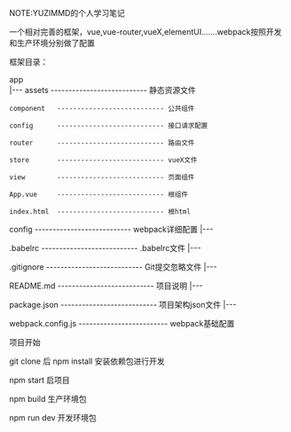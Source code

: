 ﻿NOTE:YUZIMMD的个人学习笔记


一个相对完善的框架，vue,vue-router,vueX,elementUI.......webpack按照开发和生产环境分别做了配置

框架目录：

app   
 |---
    assets      --------------------------- 静态资源文件

    component   --------------------------- 公共组件

    config      --------------------------- 接口请求配置

    router      --------------------------- 路由文件

    store       --------------------------- vueX文件

    view        --------------------------- 页面组件

    App.vue     --------------------------- 根组件

    index.html  --------------------------- 根html

config          --------------------------- webpack详细配置
 |---

.babelrc        --------------------------- .babelrc文件
 |---

.gitignore      --------------------------- Git提交忽略文件
 |---

README.md       --------------------------- 项目说明
 |---

package.json    --------------------------- 项目架构json文件
 |---

webpack.config.js ------------------------- webpack基础配置


项目开始

git clone 后 npm install 安装依赖包进行开发

npm start 启项目

npm build 生产环境包

npm run dev 开发环境包


